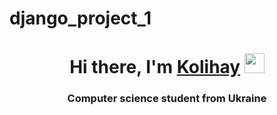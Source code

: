 # django_project_1

<h1 align="center">Hi there, I'm <a href="https://daniilshat.ru/" target="_blank">Kolihay</a> 
<img src="https://github.com/blackcater/blackcater/raw/main/images/Hi.gif" height="32"/></h1>
<h3 align="center">Computer science student from Ukraine</h3>
